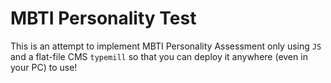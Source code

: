 # MBTI Personality Test
This is an attempt to implement MBTI Personality Assessment only using `JS` and a flat-file CMS `typemill` so that you can deploy it anywhere (even in your PC) to use!
